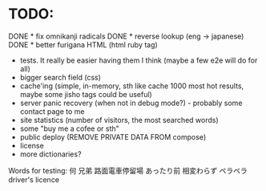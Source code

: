 # TODO:
DONE * fix omnikanji radicals
DONE * reverse lookup (eng -> japanese)
DONE * better furigana HTML (html ruby tag)
* tests. It really be easier having them I think (maybe a few e2e will do for all)
* bigger search field (css)
* cache'ing (simple, in-memory, sth like cache 1000 most hot results, maybe some jisho tags could be useful)
* server panic recovery (when not in debug mode?) - probably some contact page to me
* site statistics (number of visitors, the most searched words)
* some "buy me a cofee or sth"
* public deploy (REMOVE PRIVATE DATA FROM compose)
* license
* more dictionaries?

Words for testing:
何
兄弟
路面電車停留場 
あったり前
相変わらず
ペラペラ
driver's licence

